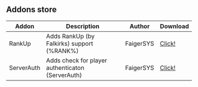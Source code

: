 ## Addons store

Addon|Description|Author|Download
-----|-----------|------|--------
RankUp|Adds RankUp (by Falkirks) support (%RANK%)|FaigerSYS|[Click!](https://faigersys.github.io/superBAR-addons-store/store/FaigerSYS/RankUp.php)
ServerAuth|Adds check for player authenticaton (ServerAuth)|FaigerSYS|[Click!](https://faigersys.github.io/superBAR-addons-store/store/FaigerSYS/ServerAuth.php)
